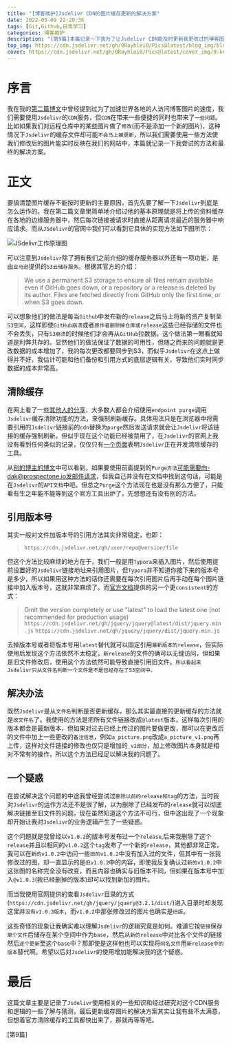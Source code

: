```yaml
---
title: "[博客维护]Jsdelivr CDN的图片缓存更新的解决方案"
date: 2022-03-09 22:20:36
tags: [Git,Github,日常学习]
categories: 博客维护
description: "[第9篇]本篇记录一下我为了让Jsdelivr CDN能及时更新我更改过的博客图片所尝试的努力和最后的解决方案。"
top_img: https://cdn.jsdelivr.net/gh/0Rayhlei0/Pics@latest/blog_img/blog.jpg
cover: https://cdn.jsdelivr.net/gh/0Rayhlei0/Pics@latest/cover_img/9-keep-cdn-pics-updated.jpg
---
```


# 序言

我在我的[第二篇博文][1]中曾经提到过为了加速世界各地的人访问博客图片的速度，我们需要使用`Jsdelivr`的`CDN`服务，但`CDN`在带来一些便捷的同时也带来了`一些问题`。比如如果我们对远程仓库中的某些图片做了`修改`(而不是添加一个新的图片)，这种情况下`Jsdelivr`的缓存文件却可能`不会马上被更新`，所以我们需要使用一些方法使我们修改后的图片能实时反映在我们的网站中，本篇就记录一下我尝试的方法和最终的解决方案。

# 正文

要搞清楚图片缓存不能按时更新的主要原因，首先先要了解一下`Jsdelivr`到底是怎么运作的。我在第二篇文章里简单地介绍过他的基本原理就是将上传的资料缓存在各地的边缘服务器中，然后每次链接被请求时直接从距离请求最近的服务器中响应请求。而从`JSdelivr`的官网中我们可以看到它具体的实现方法如下图所示：

![JSdelivr工作原理图](https://cdn.jsdelivr.net/gh/0Rayhlei0/Pics@latest/post_img/infographics.png)

可以注意到`Jsdelivr`除了拥有我们之前介绍的缓存服务器以外还有一项功能，是由`亚马逊`提供的`S3云储存服务`。根据其官方的介绍：

> We use a permanent S3 storage to ensure all files remain available even if GitHub goes down, or a repository or a release is deleted by its author. Files are fetched directly from GitHub only the first time, or when S3 goes down.

可以想象他们的做法是每当`Github`中发布新的`release`之后马上将新的资产复制至`S3空间`，这样即使`GitHub崩溃`或者`原作者删除掉仓库或release`这些已经存储的文件也不会丢失，只有`S3崩溃`的时候他们才会再从`GitHub`拉数据。这个做法第一眼看就知道是利弊共存的。显然他们的做法保证了数据的可用性，但随之而来的问题就是更改数据的成本增加了，我的每次更改都要同步到S3，而似乎`Jsdelivr`在这点上做得并不好，我估计可能和他们备份和引用方式的底层逻辑有关，导致他们实时同步数据的成本非常高。

## 清除缓存

在网上看了一些[其他人的分享][3]，大多数人都会介绍使用`endpoint purge`调用`Jsdelivr`缓存清除功能的方法，来强制刷新缓存。具体用法只是在浏览器中将需要引用的`Jsdelivr`链接前的`cdn`替换为`purge`然后发送请求就会让`Jsdelivr`将该链接的缓存强制刷新。但似乎现在这个功能已经被禁用了，在`Jsdelivr`的官网上我没有看到任何类似的记录，仅仅只有[一个页面][4]表明`Jsdelivr`正在开发清除缓存的工具。

从[别的博主的博文][5]中可以看到，如果要使用前面提到的`Purge方法`可能需要向-dak@prospectone.io发邮件请求，但我自己并没有在文档中找到这句话，可能是在`Jsdelivr`的`API文档`中吧。但总之`Purge`这个方法现在也是没有那么方便了，只能看有生之年能不能等到这个官方工具出炉了，先想想还有没有别的方法。

## 引用版本号

其实一般对文件加版本号的引用方法其实非常稳定，也即：

> `https://cdn.jsdelivr.net/gh/user/repo@version/file`

但这个方法比较麻烦的地方在于，我们一般是用`Typora`来插入图片，然后使用提前设置好的`Jsdelivr`链接地址来引用图片，但`Typora`并不知道你接下来的版本号是多少，所以如果用这种方法的话你还需要在每次引用图片后再手动在每个图片链接中加入版本号，这就非常麻烦了。而[官方文档][2]提供的另一个更`consistent`的方式：

> Omit the version completely or use "latest" to load the latest one (not recommended for production usage)
> `https://cdn.jsdelivr.net/gh/jquery/jquery@latest/dist/jquery.min.js`
> `https://cdn.jsdelivr.net/gh/jquery/jquery/dist/jquery.min.js`

去掉版本号或者将版本号用`latest`替代就可以固定引用`最新版本的release`，但实际使用后发现这个方法依然不太稳定，`新release`的文件的确可以无缝访问，但如果是旧文件修改后，使用这个方法依然可能导致直接引用旧文件。`所以看起来Jsdelivr只从文件名判断一个文件是不是已经存在了S3空间中。`

## 解决办法

既然`Jsdelivr`是从`文件名`判断是否更新缓存，那么其实最直接的更新缓存的方法就是`改文件名`了。我使用的方法是把所有文件链接改成`@latest`版本，这样每次引用的版本都会是最新版本，但如果对过去已经上传过的图片要做更改，那可以在更改后的文件中加上一些更改的`备注信息`，例如`a_picture.png`改成`a_picture_v1.png`再上传，这样对文件链接的修改也仅只是增加的`_v1部分`，加上修改图片本身就是相对不常有的操作，所以这个方法已经足以解决我的问题了。

## 一个疑惑

在尝试解决这个问题的中途我曾经尝试过`删除以前的release和tag`的方法，当时我对`Jsdelivr`的运作方法还不是很了解，以为删除了已经发布的`release`就可以彻底解决链接至旧文件的问题。现在虽然知道这个方法不可行，但中途出现了一个现象却开始让我对`Jsdelivr`的业务逻辑产生了一些疑惑。

这个问题就是我曾经以`v1.0.2`的版本号发布过一个`release`,后来我删除了这个`release`并且以相同的`v1.0.2`这个`tag`发布了一个新的`release`，其他都非常正常，我可以在`新的v1.0.2`中访问一些`旧的v1.0.2`中没有加入过的文件，但其中有一张我修改过的图，却一直显示的是`旧v1.0.2`中的内容，即使我反复确认过`新的v1.0.2`中这张图的名称完全没有改变，而且内容也确实与旧版本不同，但如果在版本号中加入`@v1.0.3`(我已经删掉的版本)却可以找到新加的图片。

而当我使用官网提供的查看`Jsdelivr`目录的方式(`https://cdn.jsdelivr.net/gh/jquery/jquery@3.2.1/dist/`)进入目录时却发现这里并`没有v1.0.3版本`，而`v1.0.2`中那张修改过的图片也确实是`旧版`。

这些奇怪的现象让我确实难以理解`Jsdelivr`的逻辑究竟是如何。难道它按`链接`保存`单个文件`后储存在某个空间中作为`base`，然后从`新的release`中对比各个文件的链接然后`逐个更新`至这个`base`中？那即使是这样他也可以实现将`同名文件`用`新release中的版本`替代啊。希望以后对`Jsdelivr`的使用增加能解决我的这个疑惑。

# 最后

这篇文章主要是记录了`Jsdelivr`使用相关的一些知识和经过研究对这个CDN服务和逻辑的一些了解与猜测，最后更新缓存图片的解决方案其实让我有些不太满意，但想着官方清除缓存的工具都快出来了，那就再等等吧。

[第9篇]


[1]: http://raylei.space/2022/02/12/2-typora_picgo_config/	"使用 Typora 和 PicGo 简单便捷地编辑带图博文"
[2]: https://www.jsdelivr.com/	"Jsdelivr website"
[3]: https://www.tgee.cn/jsdelivr-cdn.html	"Jsdelivr CDN 缓存清除"
[4]: https://www.jsdelivr.com/tools/purge	"Jsdelivr Purge Tool"
[5]: https://blog.juanertu.com/archives/cbcd1946.html	"解决 jsdelivr 缓存问题的几个办法"


